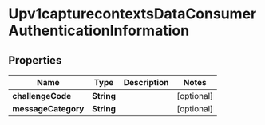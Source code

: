 
# Upv1capturecontextsDataConsumerAuthenticationInformation

## Properties
Name | Type | Description | Notes
------------ | ------------- | ------------- | -------------
**challengeCode** | **String** |  |  [optional]
**messageCategory** | **String** |  |  [optional]



